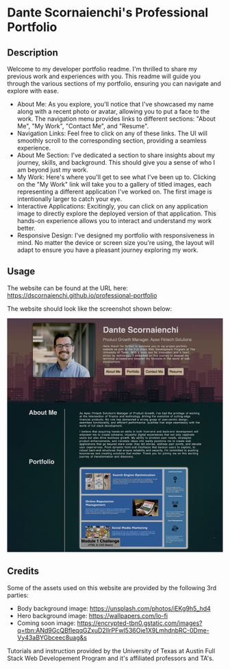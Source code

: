 # Dante Scornaienchi's Professional Portfolio

## Description

Welcome to my developer portfolio readme. I'm thrilled to share my previous work and experiences with you. This readme will guide you through the various sections of my portfolio, ensuring you can navigate and explore with ease. 

* About Me: As you explore, you'll notice that I've showcased my name along with a recent photo or avatar, allowing you to put a face to the work. The navigation menu provides links to different sections: "About Me", "My Work", "Contact Me", and "Resume".
* Navigation Links: Feel free to click on any of these links. The UI will smoothly scroll to the corresponding section, providing a seamless experience. 
* About Me Section: I've dedicated a section to share insights about my journey, skills, and background. This should give you a sense of who I am beyond just my work.
* My Work: Here's where you'll get to see what I've been up to. Clicking on the "My Work" link will take you to a gallery of titled images, each representing a different application I've worked on. The first image is intentionally larger to catch your eye.
* Interactive Applications: Excitingly, you can click on any application image to directly explore the deployed version of that application. This hands-on experience allows you to interact and understand my work better.
* Responsive Design: I've designed my portfolio with responsiveness in mind. No matter the device or screen size you're using, the layout will adapt to ensure you have a pleasant journey exploring my work.

## Usage

The website can be found at the URL here: https://dscornaienchi.github.io/professional-portfolio 

The website should look like the screenshot shown below:

![alt text](assets/images/Website-screenshot.jpg)

## Credits

Some of the assets used on this website are provided by the following 3rd parties: 
* Body background image: https://unsplash.com/photos/iEKg9h5_hd4
* Hero background image: https://wallpapers.com/lo-fi
* Coming soon image: https://encrypted-tbn0.gstatic.com/images?q=tbn:ANd9GcQBfleqqGZxuD2lIrPFwI536Oie1X9LmhdnbRC-0Dme-Vy43aBYGbceec8uag&s 

Tutorials and instruction provided by the University of Texas at Austin Full Stack Web Developement Program and it's affiliated professors and TA's. 

